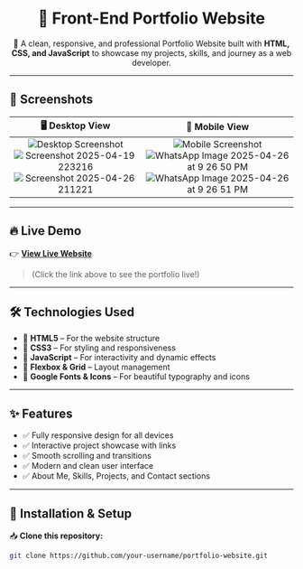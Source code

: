 <h1 align="center">💼 Front-End Portfolio Website</h1>

<p align="center">
  🚀 A clean, responsive, and professional Portfolio Website built with <b>HTML, CSS, and JavaScript</b> to showcase my projects, skills, and journey as a web developer.
</p>



---



## 📸 Screenshots  

| 🖥️ Desktop View | 📱 Mobile View |
|:----------------:|:----------------:|
| ![Desktop Screenshot](https://github.com/user-attachments/assets/984d5551-e304-45fc-a6b7-33695420e6ea) ![Screenshot 2025-04-19 223216](https://github.com/user-attachments/assets/af9b6e0d-0da9-4599-abb1-b95b0b43ac7d)![Screenshot 2025-04-26 211221](https://github.com/user-attachments/assets/3ac6caae-7dca-47cd-a2e7-1d970519b2d1)| ![Mobile Screenshot](https://github.com/user-attachments/assets/126addde-f0ba-4e57-9e01-c2ec799913c1) ![WhatsApp Image 2025-04-26 at 9 26 50 PM](https://github.com/user-attachments/assets/157e5735-234a-4ccd-93c1-f34b63914d77) ![WhatsApp Image 2025-04-26 at 9 26 51 PM](https://github.com/user-attachments/assets/9c62d0f0-f3ae-4068-93cd-7df7e8703a7e)|



---

## 🔥 Live Demo 

👉 **[View Live Website]( https://praveenaddagarla.github.io/Myportfolio/)**  

> (Click the link above to see the portfolio live!)

---

## 🛠️ Technologies Used  
- 🔹 **HTML5** – For the website structure  
- 🔹 **CSS3** – For styling and responsiveness  
- 🔹 **JavaScript** – For interactivity and dynamic effects  
- 🔹 **Flexbox & Grid** – Layout management  
- 🔹 **Google Fonts & Icons** – For beautiful typography and icons

---

## ✨ Features  
- ✅ Fully responsive design for all devices  
- ✅ Interactive project showcase with links  
- ✅ Smooth scrolling and transitions  
- ✅ Modern and clean user interface  
- ✅ About Me, Skills, Projects, and Contact sections

---

## 📂 Installation & Setup  

📥 **Clone this repository:**  
```bash
git clone https://github.com/your-username/portfolio-website.git
